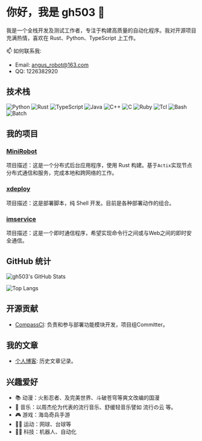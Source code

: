 # 你好，我是 gh503 👋

我是一个全栈开发及测试工作者，专注于构建高质量的自动化程序。我对开源项目充满热情，喜欢在 Rust、Python、TypeScript 上工作。

📫 如何联系我:
- Email: angus_robot@163.com
- QQ: 1226382920

## 技术栈

![Python](https://img.shields.io/badge/Python-3776AB?style=for-the-badge&logo=python&logoColor=white)
![Rust](https://img.shields.io/badge/Rust-000000?style=for-the-badge&logo=rust&logoColor=white)
![TypeScript](https://img.shields.io/badge/TypeScript-007ACC?style=for-the-badge&logo=typescript&logoColor=white)
![Java](https://img.shields.io/badge/Java-007396?style=for-the-badge&logo=java&logoColor=white)
![C++](https://img.shields.io/badge/C++-00599C?style=for-the-badge&logo=c%2B%2B&logoColor=white)
![C](https://img.shields.io/badge/C-A8B9CC?style=for-the-badge&logo=c&logoColor=black)
![Ruby](https://img.shields.io/badge/Ruby-CC342D?style=for-the-badge&logo=ruby&logoColor=white)
![Tcl](https://img.shields.io/badge/Tcl-1E90FF?style=for-the-badge&logo=tcl&logoColor=white)
![Bash](https://img.shields.io/badge/Bash-4EAA25?style=for-the-badge&logo=gnu-bash&logoColor=white)
![Batch](https://img.shields.io/badge/Batch-2C8EBB?style=for-the-badge&logo=windows-terminal&logoColor=white)

## 我的项目

### [MiniRobot](https://github.com/gh503/miniRobot)

项目描述：这是一个分布式后台应用程序，使用 Rust 构建。基于`Actix`实现节点分布式通信和服务，完成本地和跨网络的工作。

### [xdeploy](https://github.com/gh503/xdeploy)

项目描述：这是部署脚本，纯 Shell 开发。目前是各种部署动作的组合。

### [imservice](https://github.com/gh503/imservice)

项目描述：这是一个即时通信程序，希望实现命令行之间或与Web之间的即时安全通信。

## GitHub 统计

![gh503's GitHub Stats](https://github-readme-stats.vercel.app/api?username=gh503&show_icons=true&theme=radical)

![Top Langs](https://github-readme-stats.vercel.app/api/top-langs/?username=gh503&layout=compact&theme=radical)

## 开源贡献

- [CompassCI](https://gitee.com/openeuler/compass-ci): 负责和参与部署功能模块开发，项目组Committer。

## 我的文章

- [个人博客](https://gh503.github.io/): 历史文章记录。

## 兴趣爱好

- 📚 动漫：火影忍者、及完美世界、斗破苍穹等爽文改编的国漫
- 🎸 音乐：以周杰伦为代表的流行音乐、舒缓轻音乐譬如 流行の云 等。
- 🎮 游戏：海岛奇兵手游
- 🏃‍♀️ 运动：网球、台球等
- 🧑‍💻 科技：机器人、自动化
